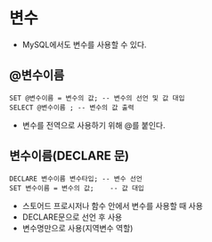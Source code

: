 # 변수

- MySQL에서도 변수를 사용할 수 있다.

## @변수이름

```
SET @변수이름 = 변수의 값; -- 변수의 선언 및 값 대입
SELECT @변수이름 ; -- 변수의 값 출력
```

- 변수를 전역으로 사용하기 위해 @를 붙인다.

## 변수이름(DECLARE 문)

```
DECLARE 변수이름 변수타입; -- 변수 선언
SET 변수이름 = 변수의 값;    -- 값 대입
```

- 스토어드 프로시저나 함수 안에서 변수를 사용할 때 사용
- DECLARE문으로 선언 후 사용
- 변수명만으로 사용(지역변수 역할)